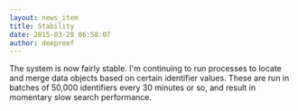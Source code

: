 ```yaml
---
layout: news_item
title: Stability
date: 2015-03-28 06:58:07
author: deepreef
---
```


The system is now fairly stable. I'm continuing to run processes to locate and merge data objects based on certain identifier values. These are run in batches of 50,000 identifiers every 30 minutes or so, and result in momentary slow search performance.
